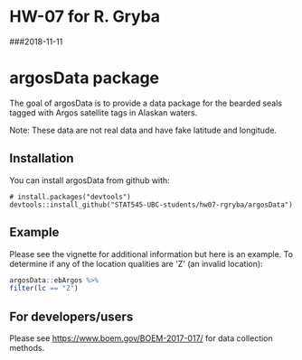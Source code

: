 # HW-07 for R. Gryba
###2018-11-11

# argosData package

The goal of argosData is to provide a data package for the bearded seals tagged with 
Argos satellite tags in Alaskan waters.

Note: These data are not real data and have fake latitude and longitude.

## Installation

You can install argosData from github with:

```{r gh-installation, eval = FALSE}
# install.packages("devtools")
devtools::install_github("STAT545-UBC-students/hw07-rgryba/argosData")
```

## Example

Please see the vignette for additional information but here is an example.
To determine if any of the location qualities are 'Z' (an invalid location):

``` r
argosData::ebArgos %>%
filter(lc == "Z")
```

## For developers/users

Please see https://www.boem.gov/BOEM-2017-017/ for data collection methods.
